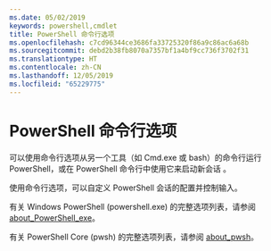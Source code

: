 ```yaml
---
ms.date: 05/02/2019
keywords: powershell,cmdlet
title: PowerShell 命令行选项
ms.openlocfilehash: c7cd96344ce3686fa33725320f86a9c86ac6a68b
ms.sourcegitcommit: debd2b38fb8070a7357bf1a4bf9cc736f3702f31
ms.translationtype: HT
ms.contentlocale: zh-CN
ms.lasthandoff: 12/05/2019
ms.locfileid: "65229775"
---
```

# <a name="powershell-command-line-options"></a>PowerShell 命令行选项

可以使用命令行选项从另一个工具（如 Cmd.exe 或 bash）的命令行运行 PowerShell，或在 PowerShell 命令行中使用它来启动新会话   。

使用命令行选项，可以自定义 PowerShell 会话的配置并控制输入。

有关 Windows PowerShell (powershell.exe) 的完整选项列表，请参阅 [about_PowerShell_exe](/powershell/module/Microsoft.PowerShell.Core/About/about_PowerShell_exe)。

有关 PowerShell Core (pwsh) 的完整选项列表，请参阅 [about_pwsh](/powershell/module/Microsoft.PowerShell.Core/About/about_pwsh)。